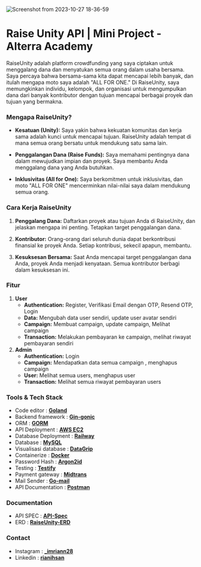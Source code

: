 ![Screenshot from 2023-10-27 18-36-59](https://github.com/RianIhsan/raise-unity/assets/93025581/c3658c13-fcae-4954-8770-f71169cb17a2)

# Raise Unity API | Mini Project - Alterra Academy


RaiseUnity adalah platform crowdfunding yang saya ciptakan untuk menggalang dana dan menyatukan semua orang dalam usaha bersama. Saya percaya bahwa bersama-sama kita dapat mencapai lebih banyak, dan itulah mengapa moto saya adalah "ALL FOR ONE." Di RaiseUnity, saya memungkinkan individu, kelompok, dan organisasi untuk mengumpulkan dana dari banyak kontributor dengan tujuan mencapai berbagai proyek dan tujuan yang bermakna.

### Mengapa RaiseUnity?

- **Kesatuan (Unity):** Saya yakin bahwa kekuatan komunitas dan kerja sama adalah kunci untuk mencapai tujuan. RaiseUnity adalah tempat di mana semua orang bersatu untuk mendukung satu sama lain.

- **Penggalangan Dana (Raise Funds):** Saya memahami pentingnya dana dalam mewujudkan impian dan proyek. Saya membantu Anda menggalang dana yang Anda butuhkan.

- **Inklusivitas (All for One):** Saya berkomitmen untuk inklusivitas, dan moto "ALL FOR ONE" mencerminkan nilai-nilai saya dalam mendukung semua orang.

### Cara Kerja RaiseUnity

1. **Penggalang Dana:** Daftarkan proyek atau tujuan Anda di RaiseUnity, dan jelaskan mengapa ini penting. Tetapkan target penggalangan dana.

2. **Kontributor:** Orang-orang dari seluruh dunia dapat berkontribusi finansial ke proyek Anda. Setiap kontribusi, sekecil apapun, membantu.

3. **Kesuksesan Bersama:** Saat Anda mencapai target penggalangan dana Anda, proyek Anda menjadi kenyataan. Semua kontributor berbagi dalam kesuksesan ini.


### Fitur

1. **User**
    - **Authentication:** Register, Verifikasi Email dengan OTP, Resend OTP, Login
    - **Data:** Mengubah data user sendiri, update user avatar sendiri
    - **Campaign:** Membuat campaign, update campaign, Melihat campaign
    - **Transaction:** Melakukan pembayaran ke campaign, melihat riwayat pembayaran sendiri
2. **Admin**
    - **Authentication:** Login
    - **Campaign:** Mendapatkan data semua campaign , menghapus campaign
    - **User:** Melihat semua users, menghapus user
    - **Transaction:** Melihat semua riwayat pembayaran users

### Tools & Tech Stack
- Code editor : **[Goland](https://www.jetbrains.com/go/promo/?source=google&medium=cpc&campaign=APAC_en_ASIA_GoLand_Branded&term=goland&content=438684701950&gad=1&gclid=CjwKCAjw7oeqBhBwEiwALyHLM7742vhefNryohMUVF9QMS7bV67UL601AoyxQRcFaLw_PSIZMHS6YBoCveMQAvD_BwE)**
- Backend framework :   **[Gin-gonic](https://github.com/gin-gonic/gin)**
- ORM : **[GORM](https://gorm.io/)**
- API Deployment : **[AWS EC2](https://aws.amazon.com/id/pm/ec2/?trk=361ccc4f-68c4-4038-bf6c-0586bee109dc&sc_channel=ps&ef_id=CjwKCAjw7oeqBhBwEiwALyHLM5HCzj7t4fM_tB_TBYRaqbqt-hVPA7VcRJpbjXc0lvPaTPsEUAAZWBoCCOEQAvD_BwE:G:s&s_kwcid=AL!4422!3!476956795566!e!!g!!aws%20ec2!11543056243!112002963829)**
- Database Deployment : **[Railway](railway.app)**
- Database : **[MySQL](https://mysql.com)**
- Visualisasi database : **[DataGrip](https://www.jetbrains.com/datagrip)**
- Containerize : **[Docker](https://www.docker.com)**
- Password Hash : **[Argon2id](https://github.com/alexedwards/argon2id)**
- Testing : **[Testify](https://github.com/stretchr/testify)**
- Payment gateway : **[Midtrans](https://midtrans.com)**
- Mail Sender : **[Go-mail](github.com/wneessen/go-mail)**
- API Documentation : **[Postman](https://www.postman.com)**

### Documentation
- API SPEC : **[API-Spec](https://documenter.getpostman.com/view/26712635/2s9YXcdQMa)**
- ERD : **[RaiseUnity-ERD](![ERD-RaiseUnity.jpg](..%2F..%2F..%2F..%2FDownloads%2FERD-RaiseUnity.jpg))**

### Contact
- Instagram : **[_imriann28](https://www.instagram.com/_imriann28)**
- Linkedin : **[rianihsan](https://www.linkedin.com/in/rianihsan/)**





